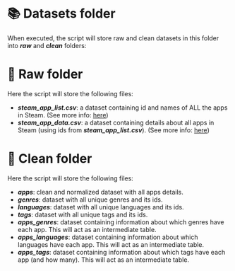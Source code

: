 # 📚 Datasets folder
When executed, the script will store raw and clean datasets in this folder into ***raw*** and ***clean*** folders:

# 📂 Raw folder
Here the script will store the following files:
- ***steam_app_list.csv***: a dataset containing id and names of ALL the apps in Steam. (See more info: [here](https://partner.steamgames.com/doc/webapi/ISteamApps#GetAppList))
- ***steam_app_data.csv***: a dataset containing details about all apps in Steam (using ids from ***steam_app_list.csv***). (See more info: [here](https://steamspy.com/api.php))

# 📁 Clean folder
Here the script will store the following files:
- ***apps***: clean and normalized dataset with all apps details.
- ***genres***: dataset with all unique genres and its ids.
- ***languages***: dataset with all unique languages and its ids.
- ***tags***: dataset with all unique tags and its ids.
- ***apps_genres***: dataset containing information about which genres have each app. This will act as an intermediate table.
- ***apps_languages***: dataset containing information about which languages have each app. This will act as an intermediate table.
- ***apps_tags***: dataset containing information about which tags have each app (and how many). This will act as an intermediate table.